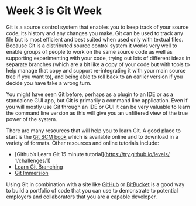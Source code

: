 # Week 3 is Git Week

Git is a source control system that enables you to keep track of your source code, its history and any changes you make. Git can be used to track any file but is most efficient and best suited when used only with textual files. Because Git is a distributed source control system it works very well to enable groups of people to work on the same source code as well as supporting experimenting with your code, trying out lots of different ideas in separate branches (which are a bit like a copy of your code but with tools to help manage that copy and support re-integrating it with your main source tree if you want to), and being able to roll back to an earlier version if you decide you have take a wrong turn.

You might have seen Git before, perhaps as a plugin to an IDE or as a standalone GUI app, but Git is primarily a command line application. Even if you will mostly use Git through an IDE or GUI it can be very valuable to learn the command line version as this will give you an unfiltered view of the true power of the system.

There are many resources that will help you to learn Git. A good place to start is the [Git SCM book](https://git-scm.com/book/en/v2) which is available online and to download in a variety of formats. Other resources and online tutorials include:

+ [Github’s Learn Git 15 minute tutorial](https://try.github.io/levels/ 1/challenges/1)
+ [Learn Git Branching](http://pcottle.github.io/learnGitBranching/)
+ [Git Immersion](http://gitimmersion.com/lab_01.html)

Using Git in combination with a site like [GitHub](https://github.com/) or [BitBucket](https://bitbucket.org/) is a good way to build a portfolio of code that you can use to demonstrate to potential employers and collaborators that you are a capable developer.
